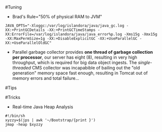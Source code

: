 #Tuning
* Brad's Rule="50% of physical RAM to JVM"
```
JAVA_OPTS="-Xloggc:/var/log/islandora/java/java_gc.log -XX:+PrintGCDetails -XX:+PrintGCTimeStamps -XX:ErrorFile=/var/log/islandora/java/java_error%p.log -Xms15g -Xmx15g -XX:MaxPermSize=1g -XX:+DisableExplicitGC -XX:+UseParallelGC -XX:+UseParallelOldGC"
```
* Parallel garbage collector provides **one thread of garbage collection per processor**, our server has eight (8), resulting in very high throughput, which is required for big data object ingests.  The _single-threaded_ CMS collector was incapabible of bailing out the "old generation" memory space fast enough, resulting in Tomcat out of memory errors and total failure...

#Tips

#Tricks

* Real-time Java Heap Analysis 
```
#!/bin/sh
xyzzy=$(jps | awk '~/Bootstrap/{print }')
jmap -heap $xyzzy
```
